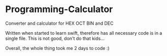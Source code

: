 # Programming-Calculator
Converter and calculator for HEX OCT BIN and DEC

Written when started to learn swift, therefore has all necessary code is in a single file.
This is not good, don't do that kids...

Overall, the whole thing took me 2 days to code :)


